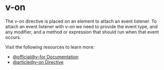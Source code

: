 # v-on

The v-on directive is placed on an element to attach an event listener. To attach an event listener with v-on we need to provide the event type, and any modifier, and a method or expression that should run when that event occurs.

Visit the following resources to learn more:

- [@official@v-for Documentation](https://vuejs.org/api/built-in-directives.html#v-on)
- [@article@v-on Directive](https://www.w3schools.com/vue/ref_v-on.php)
